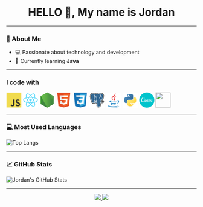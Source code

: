 <h1 align="center">HELLO 👋, My name is Jordan</h1>

---

### 🧠 About Me
- 💻 Passionate about technology and development  
- 🌱 Currently learning **Java**  


---



###  I code with
<p align="left">
  <img src="https://raw.githubusercontent.com/devicons/devicon/master/icons/javascript/javascript-original.svg" width="40" height="40" />
  <img src="https://raw.githubusercontent.com/devicons/devicon/master/icons/react/react-original.svg" width="40" height="40" />
  <img src="https://raw.githubusercontent.com/devicons/devicon/master/icons/nodejs/nodejs-original.svg" width="40" height="40" />
  <img src="https://raw.githubusercontent.com/devicons/devicon/master/icons/html5/html5-original.svg" width="40" height="40" />
  <img src="https://raw.githubusercontent.com/devicons/devicon/master/icons/css3/css3-original.svg" width="40" height="40" />
  <img src="https://raw.githubusercontent.com/devicons/devicon/master/icons/postgresql/postgresql-original.svg" width="40" height="40" />
  <img src="https://raw.githubusercontent.com/devicons/devicon/master/icons/java/java-original.svg" width="40" height="40" />
  <img src="https://raw.githubusercontent.com/devicons/devicon/master/icons/python/python-original.svg" width="40" height="40" />
  <img src="https://raw.githubusercontent.com/devicons/devicon/master/icons/canva/canva-original.svg" width="40" height="40" />
  <img src="https://raw.githubusercontent.com/devicons/devicon/master/icons/powerbi/powerbi-original.svg" width="40" height="40" />

</p>


---

### 💻 Most Used Languages
![Top Langs](https://github-readme-stats.vercel.app/api/top-langs/?username=jordan-pinheiro&layout=compact&theme=tokyonight)

---

### 📈 GitHub Stats
![Jordan's GitHub Stats](https://github-readme-stats.vercel.app/api?username=jordan-pinheiro&show_icons=true&theme=tokyonight&count_private=true)

---

<p align="center">
  <a href="https://github.com/jordanpinheiro" target="_blank">
    <img src="https://img.shields.io/badge/GITHUB-black?style=for-the-badge&logo=github&logoColor=white" />
  </a>
  <a href="https://www.linkedin.com/in/jordan-pinheiro-235777258" target="_blank">
    <img src="https://img.shields.io/badge/LINKEDIN-blue?style=for-the-badge&logo=linkedin&logoColor=white" />
  </a>
</p>


